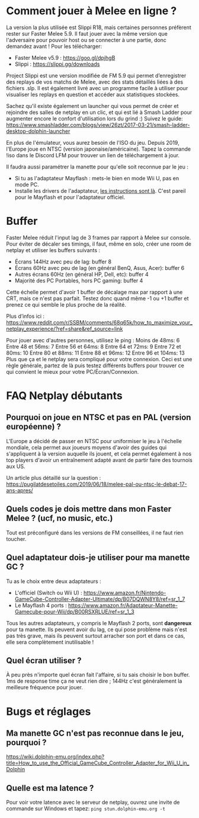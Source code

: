 # Comment jouer à Melee en ligne ?

La version la plus utilisée est Slippi R18, mais certaines personnes préfèrent rester sur Faster Melee 5.9.
Il faut jouer avec la même version que l'adversaire pour pouvoir host ou se connecter à une partie, donc demandez avant ! Pour les télécharger:

* Faster Melee v5.9 : https://goo.gl/dpjhgB
* Slippi : https://slippi.gg/downloads

Project Slippi est une version modifiée de FM 5.9 qui permet d’enregistrer des replays de vos matchs de Melee, avec des stats détaillés liées à des fichiers .slp. Il est également livré avec un programme facile à utiliser pour visualiser les replays en question et accéder aux statistiques stockées. 

Sachez qu'il existe également un launcher qui vous permet de créer et rejoindre des salles de netplay en un clic, et qui est lié à Smash Ladder pour augmenter encore le confort d'utilisation lors du grind :)
Suivez le guide: https://www.smashladder.com/blogs/view/26zt/2017-03-21/smash-ladder-desktop-dolphin-launcher

En plus de l'émulateur, vous aurez besoin de l'ISO du jeu. Depuis 2019, l'Europe joue en NTSC (version japonaise/américaine). Tapez la commande !iso dans le Discord LFM pour trouver un lien de téléchargement à jour. 

Il faudra aussi paramétrer la manette pour qu'elle soit reconnue par le jeu :
* Si tu as l'adaptateur Mayflash : mets-le bien en mode Wii U, pas en mode PC.
* Installe les drivers de l'adaptateur, <a href="https://dolphin-emu.org/docs/guides/how-use-official-gc-controller-adapter-wii-u/">les instructions sont là</a>. C'est pareil pour le Mayflash et pour l'adaptateur officiel.

# Buffer

Faster Melee réduit l'input lag de 3 frames par rapport à Melee sur console.
Pour éviter de décaler ses timings, il faut, même en solo, créer une room de netplay et utiliser les buffers suivants :

* Écrans 144Hz avec peu de lag: buffer 8
* Écrans 60Hz avec peu de lag (en général BenQ, Asus, Acer): buffer 6
* Autres écrans 60Hz (en général HP, Dell, etc): buffer 4
* Majorité des PC Portables, hors PC gaming: buffer 4

Cette échelle permet d'avoir 1 buffer de décalage max par rapport à une CRT, mais ce n'est pas parfait. Testez donc quand même -1 ou +1 buffer et prenez ce qui semble le plus proche de la réalité.

Plus d’infos ici : https://www.reddit.com/r/SSBM/comments/68q65k/how_to_maximize_your_netplay_experience/?ref=share&ref_source=link

Pour jouer avec d'autres personnes, utilisez le ping :
Moins de 48ms: 6
Entre 48 et 56ms: 7
Entre 56 et 64ms: 8
Entre 64 et 72ms: 9
Entre 72 et 80ms: 10
Entre 80 et 88ms: 11
Entre 88 et 96ms: 12
Entre 96 et 104ms: 13
Plus que ça et le netplay sera compliqué pour votre connexion. Ceci est une règle générale, partez de là puis testez différents buffers pour trouver ce qui convient le mieux pour votre PC/Écran/Connexion.

# FAQ Netplay débutants

## Pourquoi on joue en NTSC et pas en PAL (version européenne) ?
L'Europe a décidé de passer en NTSC pour uniformiser le jeu à l'échelle mondiale, cela permet aux joueurs moyens d'avoir des guides qui s'appliquent à la version auquelle ils jouent, et cela permet également à nos top players d'avoir un entraînement adapté avant de partir faire des tournois aux US.

Un article plus détaillé sur la question : https://pugilatdesetoiles.com/2019/06/18/melee-pal-ou-ntsc-le-debat-17-ans-apres/

## Quels codes je dois mettre dans mon Faster Melee ? (ucf, no music, etc.)
Tout est préconfiguré dans les versions de FM conseillées, il ne faut rien toucher.

## Quel adaptateur dois-je utiliser pour ma manette GC ?
Tu as le choix entre deux adaptateurs :
* L'officiel (Switch ou Wii U) : https://www.amazon.fr/Nintendo-GameCube-Controller-Adapter-Ultimate/dp/B07DQWN8Y8/ref=sr_1_7
* Le Mayflash 4 ports : https://www.amazon.fr/Adaptateur-Manette-Gamecube-pour-Wii/dp/B00RSXRLUE/ref=sr_1_3

Tous les autres adaptateurs, y compris le Mayflash 2 ports, sont <b>dangereux</b> pour ta manette. Ils peuvent avoir du lag, ce qui pose problème mais n'est pas très grave, mais ils peuvent surtout arracher son port et dans ce cas, elle sera complètement inutilisable !

## Quel écran utiliser ?

À peu près n'importe quel écran fait l'affaire, si tu sais choisir le bon buffer. 1ms de response time ça ne veut rien dire ; 144Hz c'est généralement la meilleure fréquence pour jouer.

# Bugs et réglages

## Ma manette GC n'est pas reconnue dans le jeu, pourquoi ?
https://wiki.dolphin-emu.org/index.php?title=How_to_use_the_Official_GameCube_Controller_Adapter_for_Wii_U_in_Dolphin

## Quelle est ma latence ?
Pour voir votre latence avec le serveur de netplay, ouvrez une invite de commande sur Windows et tapez:
```ping stun.dolphin-emu.org -t```
